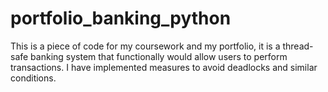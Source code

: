 # portfolio_banking_python
This is a piece of code for my coursework and my portfolio, it is a thread-safe banking system that functionally would allow users to perform transactions. I have implemented measures to avoid deadlocks and similar conditions. 
